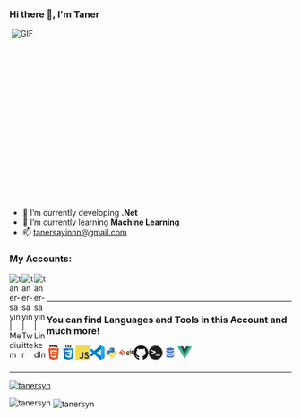 ### Hi there 👋, I'm Taner

<img align="right" alt="GIF" src="https://magiccopy.xyz/assets/images/hadder.gif" width="500" height="320" />  

- 🔭  I’m currently developing **.Net** 
- 🌱  I’m currently learning **Machine Learning**
- 📫  tanersayinnn@gmail.com


### My Accounts:
[<img align="left" alt="taner-sayın | Medium" width="22px" src="https://cdn.jsdelivr.net/npm/simple-icons@v3/icons/medium.svg" />](https://tanersayinnn.medium.com/)
[<img align="left" alt="taner-sayın | Twitter" width="22px" src="https://cdn.jsdelivr.net/npm/simple-icons@v3/icons/twitter.svg" />](https://twitter.com/Tanersyn_)
[<img align="left" alt="taner-sayın | LinkedIn" width="22px" src="https://cdn.jsdelivr.net/npm/simple-icons@v3/icons/linkedin.svg" />](https://www.linkedin.com/in/taner-say%C4%B1n-a30055187/)


<br />
<br />

---
### You can find Languages and Tools in this Account and much more!

<img align="left" alt="HTML5" width="26px" src="https://raw.githubusercontent.com/github/explore/80688e429a7d4ef2fca1e82350fe8e3517d3494d/topics/html/html.png" />
<img align="left" alt="CSS3" width="26px" src="https://raw.githubusercontent.com/github/explore/80688e429a7d4ef2fca1e82350fe8e3517d3494d/topics/css/css.png" />
<img align="left" alt="JavaScript" width="26px" src="https://raw.githubusercontent.com/github/explore/80688e429a7d4ef2fca1e82350fe8e3517d3494d/topics/javascript/javascript.png" />
<img align="left" alt="Visual Studio Code" width="26px" src="https://raw.githubusercontent.com/github/explore/80688e429a7d4ef2fca1e82350fe8e3517d3494d/topics/visual-studio-code/visual-studio-code.png" />


<img align="left" alt="Python" width="26px" src="https://raw.githubusercontent.com/github/explore/80688e429a7d4ef2fca1e82350fe8e3517d3494d/topics/python/python.png" />

<img align="left" alt="Git" width="26px" src="https://raw.githubusercontent.com/github/explore/80688e429a7d4ef2fca1e82350fe8e3517d3494d/topics/git/git.png" />
<img align="left" alt="GitHub" width="26px" src="https://raw.githubusercontent.com/github/explore/78df643247d429f6cc873026c0622819ad797942/topics/github/github.png" />

<img align="left" alt="Terminal" width="26px" src="https://raw.githubusercontent.com/github/explore/80688e429a7d4ef2fca1e82350fe8e3517d3494d/topics/terminal/terminal.png" />
<img align="left" alt="SQL" width="26px" src="https://raw.githubusercontent.com/github/explore/80688e429a7d4ef2fca1e82350fe8e3517d3494d/topics/sql/sql.png" />




<img align="left" alt="Vue" width="26px" src="https://raw.githubusercontent.com/github/explore/80688e429a7d4ef2fca1e82350fe8e3517d3494d/topics/vue/vue.png" />



<br />
<br />

---
<p style="width:100%"><a href="https://github.com/ryo-ma/github-profile-trophy"><img src="https://github-profile-trophy.vercel.app/?username=tanersyn" alt="tanersyn" /></a></p>
<p><img align="left" src="https://github-readme-stats.vercel.app/api/top-langs?username=tanersyn&show_icons=true&locale=en&layout=compact" alt="tanersyn" /></p>
<p>&nbsp;<img align="center" src="https://github-readme-stats.vercel.app/api?username=tanersyn&show_icons=true&locale=en" alt="tanersyn" width="30%" /></p><br />
<br />
	
